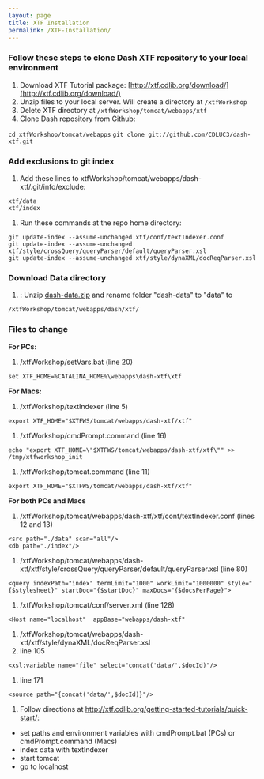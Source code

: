 ```yaml
---
layout: page
title: XTF Installation
permalink: /XTF-Installation/
---
```


### Follow these steps to clone Dash XTF repository to your local environment

1. Download XTF Tutorial package: [http://xtf.cdlib.org/download/](http://xtf.cdlib.org/download/)
1. Unzip files to your local server. Will create a directory at ````/xtfWorkshop````
1. Delete XTF directory at ````/xtfWorkshop/tomcat/webapps/xtf````
1. Clone Dash repository from Github:

`
cd xtfWorkshop/tomcat/webapps
`
`
git clone git://github.com/CDLUC3/dash-xtf.git
`

### Add exclusions to git index

1. Add these lines to xtfWorkshop/tomcat/webapps/dash-xtf/.git/info/exclude:

```
xtf/data
xtf/index
```
1. Run these commands at the repo home directory:

```
git update-index --assume-unchanged xtf/conf/textIndexer.conf
git update-index --assume-unchanged xtf/style/crossQuery/queryParser/default/queryParser.xsl
git update-index --assume-unchanged xtf/style/dynaXML/docReqParser.xsl
```



### Download Data directory
1. : Unzip [dash-data.zip](https://github.com/CDLUC3/dash/raw/gh-pages/docs/dash-data.zip) and rename folder "dash-data" to "data" to 

```
/xtfWorkshop/tomcat/webapps/dash/xtf/
```

### Files to change
**For PCs:** 

1. /xtfWorkshop/setVars.bat (line 20)

```
set XTF_HOME=%CATALINA_HOME%\webapps\dash-xtf\xtf
```

**For Macs:**  

1. /xtfWorkshop/textIndexer (line 5)

```
export XTF_HOME="$XTFWS/tomcat/webapps/dash-xtf/xtf"
```

1. /xtfWorkshop/cmdPrompt.command (line 16)

```
echo "export XTF_HOME=\"$XTFWS/tomcat/webapps/dash-xtf/xtf\"" >> /tmp/xtfworkshop_init
```
1. /xtfWorkshop/tomcat.command (line 11)

```
export XTF_HOME="$XTFWS/tomcat/webapps/dash-xtf/xtf"
```

**For both PCs and Macs**

1. /xtfWorkshop/tomcat/webapps/dash-xtf/xtf/conf/textIndexer.conf (lines 12 and 13)
        
```
<src path="./data" scan="all"/>
<db path="./index"/>
```


1. /xtfWorkshop/tomcat/webapps/dash-xtf/xtf/style/crossQuery/queryParser/default/queryParser.xsl (line 80)
      
```
<query indexPath="index" termLimit="1000" workLimit="1000000" style="{$stylesheet}" startDoc="{$startDoc}" maxDocs="{$docsPerPage}">
```

1. /xtfWorkshop/tomcat/conf/server.xml (line 128)

```
<Host name="localhost"  appBase="webapps/dash-xtf"
```

1. /xtfWorkshop/tomcat/webapps/dash-xtf/xtf/style/dynaXML/docReqParser.xsl
  1. line 105
      
```
<xsl:variable name="file" select="concat('data/',$docId)"/>
```

  1. line 171

```
<source path="{concat('data/',$docId)}"/>
```

1. Follow directions at http://xtf.cdlib.org/getting-started-tutorials/quick-start/:
  * set paths and environment variables with cmdPrompt.bat (PCs) or cmdPrompt.command (Macs)
  * index data with textIndexer
  * start tomcat
  * go to localhost
